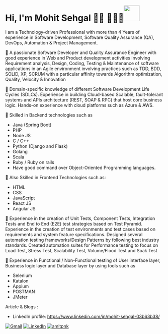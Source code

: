 # Hi, I'm Mohit Sehgal 👋🏾 👩🏾‍💻<img src="https://media.giphy.com/media/IfsByYYHyNlnINT46g/giphy.gif" width="50">

I am a Technology-driven Professional with more than 4 Years of experience in Software Development, Software Quality Assurance (QA), DevOps, Automation & Project Management.

🌱 A passionate Software Developer and Quality Assurance Engineer with good experience in Web and Product development activities involving Requirement analysis, Design, Coding, Testing & Maintenance of software applications in an Agile environment involving practices such as TDD, BDD, SOLID, XP, SCRUM with a particular affinity towards Algorithm optimization, Quality, Velocity & Innovation

🌱 Domain-specific knowledge of different Software Development Life Cycles (SDLCs). Experience in building Cloud-based Scalable, fault-tolerant systems and APIs architecture (REST, SOAP & RPC) that host core business logic. Hands-on experience with cloud platforms such as Azure & AWS.

🌱 Skilled in Backend technologies such as 
- Java (Spring Boot)
- PHP
- Node JS
- C / C++
- Python (Django and Flask)
- Golang
- Scala
- Ruby / Ruby on rails
- Have good command over Object-Oriented Programming languages. 

🌱 Also Skilled in Frontend Technologies such as: 
- HTML
- CSS 
- JavaScript 
- React JS 
- Angular JS

🌱 Experience in the creation of Unit Tests, Component Tests, Integration Tests and End to End (E2E) test strategies based on Test Pyramid. Experience in the creation of test environments and test cases based on requirements and system feature specifications. Designed several automation testing frameworks/Design Patterns by following best industry standards. Created automation suites for Performance testing to focus on Load Test, Stress Test, Scalability Test, Volume/Flood Test and Soak Test

🌱 Experience in Functional / Non-Functional testing of User interface layer, Business logic layer and Database layer by using tools such as 
- Selenium
- Katalon
- Appium
- POSTMAN
- JMeter

Article & Blogs :
* LinkedIn profile: https://www.linkedin.com/in/mohit-sehgal-03b63b38/

<a href="mailto:sehgalrkss@gmail.com"><img src="https://img.shields.io/badge/-Gmail-c14438?style=flat-square&logo=Gmail&logoColor=white&link=mailto:amit.naik8103@gmail.com" alt="Gmail"></a>
<a href="https://www.linkedin.com/in/mohit-sehgal-03b63b38/"><img src="https://img.shields.io/badge/LinkedIn-%230077B5.svg?&style=flat-square&logo=linkedin&logoColor=white" alt="LinkedIn"></a>
<a href="https://github.com/Amitpnk?tab=repositories"> <img src="https://komarev.com/ghpvc/?username=amitpnk" alt="amitpnk" /> </a>
